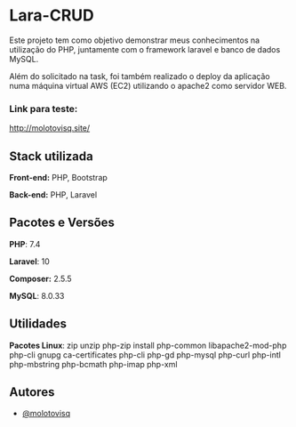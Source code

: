 # Lara-CRUD

Este projeto tem como objetivo demonstrar meus conhecimentos na utilização do PHP, juntamente com o framework laravel e banco de dados MySQL.

Além do solicitado na task, foi também realizado o deploy da aplicação numa máquina virtual AWS (EC2) utilizando o apache2 como servidor WEB.

### Link para teste:

http://molotovisq.site/


## Stack utilizada

**Front-end:** PHP, Bootstrap

**Back-end:** PHP, Laravel



## Pacotes e Versões

**PHP**: 7.4

**Laravel**: 10

**Composer:** 2.5.5

**MySQL**: 8.0.33



## Utilidades

**Pacotes Linux**: zip unzip php-zip install php-common libapache2-mod-php php-cli gnupg ca-certificates php-cli php-gd php-mysql php-curl php-intl php-mbstring php-bcmath php-imap php-xml

## Autores

- [@molotovisq](https://www.github.com/molotovisq)

